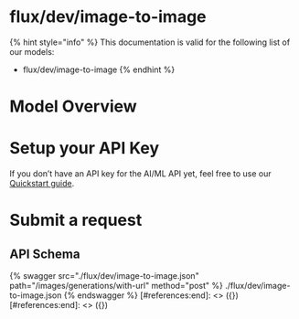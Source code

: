 [#references:start]: <> ({ "template": "openapi" })
[#references:start]: <> ({ "template": "openapi" })
# flux/dev/image-to-image

{% hint style="info" %}
This documentation is valid for the following list of our models:
* flux/dev/image-to-image
{% endhint %}

# Model Overview


# Setup your API Key
If you don’t have an API key for the AI/ML API yet, feel free to use our [Quickstart guide](https://docs.aimlapi.com/quickstart/setting-up).

# Submit a request
## API Schema
{% swagger src="./flux/dev/image-to-image.json" path="/images/generations/with-url" method="post" %}
./flux/dev/image-to-image.json
{% endswagger %}
[#references:end]: <> ({})
[#references:end]: <> ({})